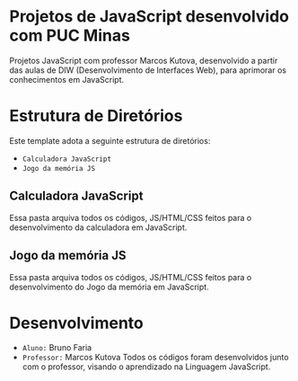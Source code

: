 # Projetos de JavaScript desenvolvido com PUC Minas
Projetos JavaScript com professor Marcos Kutova, desenvolvido a partir das aulas de DIW (Desenvolvimento de Interfaces Web), para aprimorar os conhecimentos em JavaScript.

# Estrutura de Diretórios 
Este template adota a seguinte estrutura de diretórios:
- `Calculadora JavaScript`
- `Jogo da memória JS`

## Calculadora JavaScript
Essa pasta arquiva todos os códigos, JS/HTML/CSS feitos para o desenvolvimento da calculadora em JavaScript.

## Jogo da memória JS
Essa pasta arquiva todos os códigos, JS/HTML/CSS feitos para o desenvolvimento do Jogo da memória em JavaScript.

# Desenvolvimento
- `Aluno:` Bruno Faria
- `Professor:` Marcos Kutova
Todos os códigos foram desenvolvidos junto com o professor, visando o aprendizado na Linguagem JavaScript.
